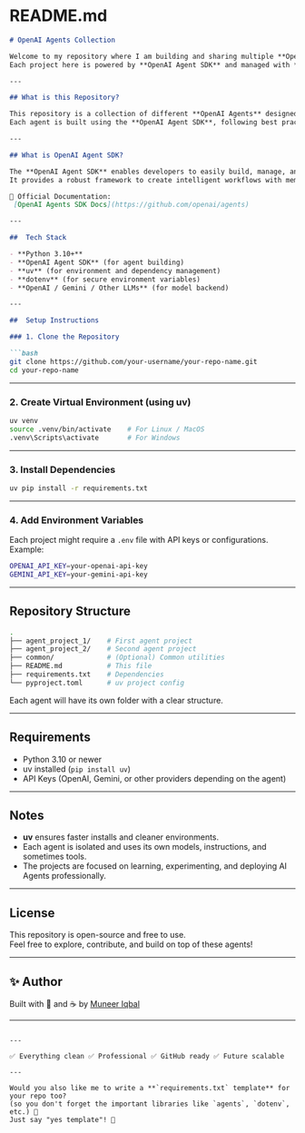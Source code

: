 # README.md

```markdown
# OpenAI Agents Collection

Welcome to my repository where I am building and sharing multiple **OpenAI Agents** using the **OpenAI Agent SDK**.  
Each project here is powered by **OpenAI Agent SDK** and managed with **uv** for modern and efficient Python package management.

---

## What is this Repository?

This repository is a collection of different **OpenAI Agents** designed for various tasks like chatting, automations, assistants, and more.  
Each agent is built using the **OpenAI Agent SDK**, following best practices for structure, environment management, and deployment.

---

## What is OpenAI Agent SDK?

The **OpenAI Agent SDK** enables developers to easily build, manage, and deploy AI-powered agents that can plan, reason, and take actions.  
It provides a robust framework to create intelligent workflows with memory, tools, and instructions.

🔗 Official Documentation:  
 [OpenAI Agents SDK Docs](https://github.com/openai/agents)

---

##  Tech Stack

- **Python 3.10+**
- **OpenAI Agent SDK** (for agent building)
- **uv** (for environment and dependency management)
- **dotenv** (for secure environment variables)
- **OpenAI / Gemini / Other LLMs** (for model backend)

---

##  Setup Instructions

### 1. Clone the Repository

```bash
git clone https://github.com/your-username/your-repo-name.git
cd your-repo-name
```

---

### 2. Create Virtual Environment (using uv)

```bash
uv venv
source .venv/bin/activate    # For Linux / MacOS
.venv\Scripts\activate       # For Windows
```

---

### 3. Install Dependencies

```bash
uv pip install -r requirements.txt
```

---

### 4. Add Environment Variables

Each project might require a `.env` file with API keys or configurations. Example:

```bash
OPENAI_API_KEY=your-openai-api-key
GEMINI_API_KEY=your-gemini-api-key
```

---

##  Repository Structure

```bash
.
├── agent_project_1/    # First agent project
├── agent_project_2/    # Second agent project
├── common/             # (Optional) Common utilities
├── README.md           # This file
├── requirements.txt    # Dependencies
└── pyproject.toml      # uv project config
```

Each agent will have its own folder with a clear structure.

---

##  Requirements

- Python 3.10 or newer
- uv installed (`pip install uv`)
- API Keys (OpenAI, Gemini, or other providers depending on the agent)

---

##  Notes

- **uv** ensures faster installs and cleaner environments.
- Each agent is isolated and uses its own models, instructions, and sometimes tools.
- The projects are focused on learning, experimenting, and deploying AI Agents professionally.

---

##  License

This repository is open-source and free to use.  
Feel free to explore, contribute, and build on top of these agents!

---

## ✨ Author

Built with 💬 and ☕ by [Muneer Iqbal](https://github.com/your-github-profile)

---

```

---

✅ Everything clean ✅ Professional ✅ GitHub ready ✅ Future scalable

---

Would you also like me to write a **`requirements.txt` template** for your repo too?  
(so you don't forget the important libraries like `agents`, `dotenv`, etc.) 🚀  
Just say "yes template"! 🎯
